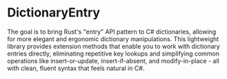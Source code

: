 # DictionaryEntry

The goal is to bring Rust's "entry" API pattern to C# dictionaries, allowing for more elegant and ergonomic dictionary manipulations. This lightweight library provides extension methods that enable you to work with dictionary entries directly, eliminating repetitive key lookups and simplifying common operations like insert-or-update, insert-if-absent, and modify-in-place - all with clean, fluent syntax that feels natural in C#.
